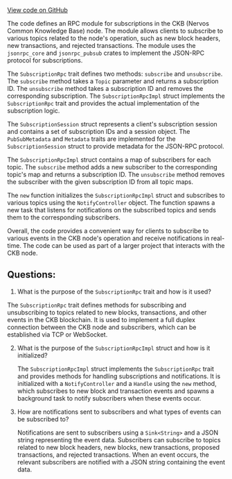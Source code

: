 [View code on GitHub](https://github.com/nervosnetwork/ckb/rpc/src/module/subscription.rs)

The code defines an RPC module for subscriptions in the CKB (Nervos Common Knowledge Base) node. The module allows clients to subscribe to various topics related to the node's operation, such as new block headers, new transactions, and rejected transactions. The module uses the `jsonrpc_core` and `jsonrpc_pubsub` crates to implement the JSON-RPC protocol for subscriptions.

The `SubscriptionRpc` trait defines two methods: `subscribe` and `unsubscribe`. The `subscribe` method takes a `Topic` parameter and returns a subscription ID. The `unsubscribe` method takes a subscription ID and removes the corresponding subscription. The `SubscriptionRpcImpl` struct implements the `SubscriptionRpc` trait and provides the actual implementation of the subscription logic.

The `SubscriptionSession` struct represents a client's subscription session and contains a set of subscription IDs and a session object. The `PubSubMetadata` and `Metadata` traits are implemented for the `SubscriptionSession` struct to provide metadata for the JSON-RPC protocol.

The `SubscriptionRpcImpl` struct contains a map of subscribers for each topic. The `subscribe` method adds a new subscriber to the corresponding topic's map and returns a subscription ID. The `unsubscribe` method removes the subscriber with the given subscription ID from all topic maps.

The `new` function initializes the `SubscriptionRpcImpl` struct and subscribes to various topics using the `NotifyController` object. The function spawns a new task that listens for notifications on the subscribed topics and sends them to the corresponding subscribers.

Overall, the code provides a convenient way for clients to subscribe to various events in the CKB node's operation and receive notifications in real-time. The code can be used as part of a larger project that interacts with the CKB node.
## Questions: 
 1. What is the purpose of the `SubscriptionRpc` trait and how is it used?
   
   The `SubscriptionRpc` trait defines methods for subscribing and unsubscribing to topics related to new blocks, transactions, and other events in the CKB blockchain. It is used to implement a full duplex connection between the CKB node and subscribers, which can be established via TCP or WebSocket.

2. What is the purpose of the `SubscriptionRpcImpl` struct and how is it initialized?
   
   The `SubscriptionRpcImpl` struct implements the `SubscriptionRpc` trait and provides methods for handling subscriptions and notifications. It is initialized with a `NotifyController` and a `Handle` using the `new` method, which subscribes to new block and transaction events and spawns a background task to notify subscribers when these events occur.

3. How are notifications sent to subscribers and what types of events can be subscribed to?
   
   Notifications are sent to subscribers using a `Sink<String>` and a JSON string representing the event data. Subscribers can subscribe to topics related to new block headers, new blocks, new transactions, proposed transactions, and rejected transactions. When an event occurs, the relevant subscribers are notified with a JSON string containing the event data.